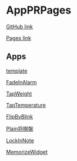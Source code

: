 
AppPRPages
========
[GitHub link](https://github.com/zwamr6aln/AppPRPages)

[Pages link](https://zwamr6aln.github.io/AppPRPages/)

Apps
-------------
[template](template)

[FadeInAlarm](FadeInAlarm)

[TapWeight](TapWeight)

[TapTemperature](TapTemperature)

[FlipByBlink](FlipByBlink)

[Plain将棋盤](Plain将棋盤)

[LockInNote](LockInNote)

[MemorizeWidget](MemorizeWidget)
